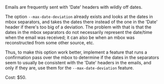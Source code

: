 Emails are frequently sent with 'Date' headers with wildly off dates.

The option `--max-date-deviation` already exists and looks at the
dates in mbox separators, and takes the dates there instead of the one
in the 'Date' header if there's too big of a deviation. The problem
with that is that the dates in the mbox separators do not necessarily
represent the date/time when the email was received; it can also be
when an mbox was reconstructed from some other source, etc.

Thus, to make this option work better, implement a feature that runs a
confirmation pass over the mbox to determine if the dates in the
separators seem to usually be consistent with the 'Date' headers in
the emails, and only if they are, use them for the
`--max-date-deviation` feature.

Cost: $50.
